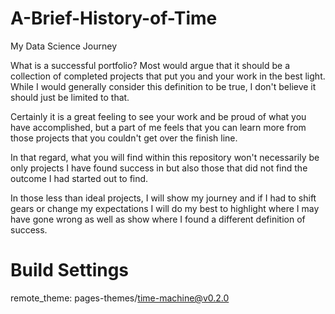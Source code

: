 # A-Brief-History-of-Time
My Data Science Journey

What is a successful portfolio? Most would argue that it should be a collection of completed projects that put you and your work in the best light. While I would generally consider this definition to be true, I don't believe it should just be limited to that. 

Certainly it is a great feeling to see your work and be proud of what you have accomplished, but a part of me feels that you can learn more from those projects that you couldn't get over the finish line. 

In that regard, what you will find within this repository won't necessarily be only projects I have found success in but also those that did not find the outcome I had started out to find. 

In those less than ideal projects, I will show my journey and if I had to shift gears or change my expectations I will do my best to highlight where I may have gone wrong as well as show where I found a different definition of success. 


# Build Settings
remote_theme: pages-themes/time-machine@v0.2.0
